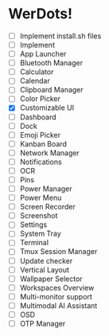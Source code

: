 # WerDots!
- [ ] Implement install.sh files
- [ ] Implement 
- [ ] App Launcher
- [ ] Bluetooth Manager
- [ ] Calculator
- [ ] Calendar
- [ ] Clipboard Manager
- [ ] Color Picker
- [x] Customizable UI
- [ ] Dashboard
- [ ] Dock
- [ ] Emoji Picker
- [ ] Kanban Board
- [ ] Network Manager
- [ ] Notifications
- [ ] OCR
- [ ] Pins
- [ ] Power Manager
- [ ] Power Menu
- [ ] Screen Recorder
- [ ] Screenshot
- [ ] Settings
- [ ] System Tray
- [ ] Terminal
- [ ] Tmux Session Manager
- [ ] Update checker
- [ ] Vertical Layout
- [ ] Wallpaper Selector
- [ ] Workspaces Overview
- [ ] Multi-monitor support
- [ ] Multimodal AI Assistant
- [ ] OSD
- [ ] OTP Manager